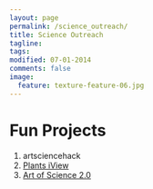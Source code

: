 ```yaml
---
layout: page
permalink: /science_outreach/
title: Science Outreach
tagline: 
tags: 
modified: 07-01-2014
comments: false
image:
  feature: texture-feature-06.jpg
---
```

# Fun Projects

1. artsciencehack
2. [Plants iView](http://www.igb.illinois.edu/plantsiview/)
3. [Art of Science 2.0](http://www.igb.illinois.edu/core/artscience2)

